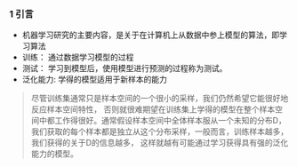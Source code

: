### 1 引言* 机器学习研究的主要内容，是关于在计算机上从数据中参上模型的算法，即学习算法* 训练： 通过数据学习模型的过程* 测试： 学习到模型后，使用模型进行预测的过程称为测试。* 泛化能力: 学得的模型适用于新样本的能力> 尽管训练集通常只是样本空间的一个很小的采样，我们仍然希望它能很好地反应样本空间特性，否则就很难期望在训练集上学得的模型在整个样本空间中都工作得很好。通常假设样本空间中全体样本服从一个未知的分布D，我们获取的每个样本都是独立从这个分布采样，一般而言，训练样本越多，我们获得的关于D的信息越多，这样就越有可能通过学习获得具有强的泛化能力的模型。